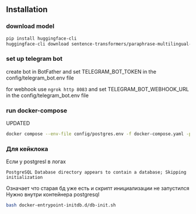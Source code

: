 ## Installation

### download model

```bash
pip install huggingface-cli 
huggingface-cli download sentence-transformers/paraphrase-multilingual-MiniLM-L12-v2 --local-dir models/paraphrase-multilingual-MiniLM-L12-v2 --local-dir-use-symlinks False
```

### set up telegram bot

create bot in BotFather and set TELEGRAM_BOT_TOKEN in the config/telegram_bot.env file

for webhook use `ngrok http 8083` and set TELEGRAM_BOT_WEBHOOK_URL in the config/telegram_bot.env file

### run docker-compose
UPDATED
```bash
docker compose --env-file config/postgres.env -f docker-compose.yaml -p autopatent-back up --build autopatent-clusters autopatent-embeddings autopatent-giga-chat autopatent-rospatent-scraper autopatent-telegram-bot autopatent-postgres chromadb redis keycloak
```

### Для кейклока
Если у postgresl в логах 

```
PostgreSQL Database directory appears to contain a database; Skipping initialization
```
Означает что старая бд уже есть и скрипт инициализации не запустился
Нужно внутри контейнера postgresql

```bash
bash docker-entrypoint-initdb.d/db-init.sh
```
